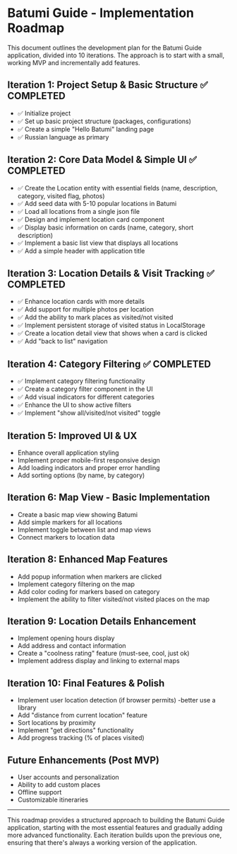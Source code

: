 # Batumi Guide - Implementation Roadmap

This document outlines the development plan for the Batumi Guide application, divided into 10 iterations. 
The approach is to start with a small, working MVP and incrementally add features.

## Iteration 1: Project Setup & Basic Structure ✅ COMPLETED
- ✅ Initialize project
- ✅ Set up basic project structure (packages, configurations)
- ✅ Create a simple "Hello Batumi" landing page
- ✅ Russian language as primary

## Iteration 2: Core Data Model & Simple UI ✅ COMPLETED
- ✅ Create the Location entity with essential fields (name, description, category, visited flag, photos)
- ✅ Add seed data with 5-10 popular locations in Batumi
- ✅ Load all locations from a single json file
- ✅ Design and implement location card component
- ✅ Display basic information on cards (name, category, short description)
- ✅ Implement a basic list view that displays all locations
- ✅ Add a simple header with application title

## Iteration 3: Location Details & Visit Tracking ✅ COMPLETED
- ✅ Enhance location cards with more details
- ✅ Add support for multiple photos per location
- ✅ Add the ability to mark places as visited/not visited
- ✅ Implement persistent storage of visited status in LocalStorage
- ✅ Create a location detail view that shows when a card is clicked
- ✅ Add "back to list" navigation

## Iteration 4: Category Filtering ✅ COMPLETED
- ✅ Implement category filtering functionality
- ✅ Create a category filter component in the UI
- ✅ Add visual indicators for different categories
- ✅ Enhance the UI to show active filters
- ✅ Implement "show all/visited/not visited" toggle

## Iteration 5: Improved UI & UX 
- Enhance overall application styling
- Implement proper mobile-first responsive design
- Add loading indicators and proper error handling
- Add sorting options (by name, by category)

## Iteration 6: Map View - Basic Implementation 
- Create a basic map view showing Batumi
- Add simple markers for all locations
- Implement toggle between list and map views
- Connect markers to location data

## Iteration 8: Enhanced Map Features 
- Add popup information when markers are clicked
- Implement category filtering on the map
- Add color coding for markers based on category
- Implement the ability to filter visited/not visited places on the map

## Iteration 9: Location Details Enhancement 
- Implement opening hours display
- Add address and contact information
- Create a "coolness rating" feature (must-see, cool, just ok)
- Implement address display and linking to external maps

## Iteration 10: Final Features & Polish
- Implement user location detection (if browser permits) -better use a library
- Add "distance from current location" feature
- Sort locations by proximity
- Implement "get directions" functionality
- Add progress tracking (% of places visited)

## Future Enhancements (Post MVP)
- User accounts and personalization
- Ability to add custom places
- Offline support
- Customizable itineraries

---
This roadmap provides a structured approach to building the Batumi Guide application, starting with the most essential features and gradually adding more advanced functionality. Each iteration builds upon the previous one, ensuring that there's always a working version of the application.
